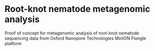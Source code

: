 # Root-knot nematode metagenomic analysis
Proof of concept for metagenomic analysis of root-knot nematode sequencing data from Oxford Nanopore Technologies MinION Flongle platform
